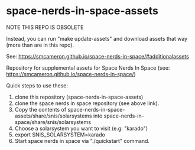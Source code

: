 # space-nerds-in-space-assets 

NOTE THIS REPO IS OBSOLETE

Instead, you can run "make update-assets" and download assets that way (more than are in this repo).

See: https://smcameron.github.io/space-nerds-in-space/#additionalassets

Repository for supplemental assets for Space Nerds In Space (see: https://smcameron.github.io/space-nerds-in-space/)

Quick steps to use these:

1. clone this repository (space-nerds-in-space-assets)
2. clone the space nerds in space repository (see above link).
3. Copy the contents of space-nerds-in-space-assets/share/snis/solarsystems into
   space-nerds-in-space/share/snis/solarsystems
4. Choose a solarsystem you want to visit (e.g: "karado")
5. export SNIS_SOLARSYSTEM=karado
6. Start space nerds in space via "./quickstart" command.

